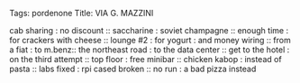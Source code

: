 Tags: pordenone
Title: VIA G. MAZZINI
  
cab sharing : no discount :: saccharine : soviet champagne :: enough time : for crackers with cheese :: lounge #2 : for yogurt : and money wiring :: from a fiat : to m.benz:: the northeast road : to the data center :: get to the hotel : on the third attempt :: top floor : free minibar :: chicken kabop : instead of pasta :: labs fixed : rpi cased broken :: no run : a bad pizza instead 
